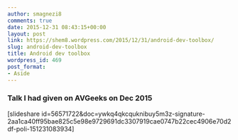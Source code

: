 ```yaml
---
author: smagnezi8
comments: true
date: 2015-12-31 08:43:15+00:00
layout: post
link: https://shem8.wordpress.com/2015/12/31/android-dev-toolbox/
slug: android-dev-toolbox
title: Android dev toolbox
wordpress_id: 469
post_format:
- Aside
---
```


### Talk I had given on AVGeeks on Dec 2015
<!--more-->


[slideshare id=56571722&doc=ywkq4qkcquknibuy5m3z-signature-2aa1ca40ff95bae825c5e98e9729691dc3307919cae0747b22cec4906e70d2df-poli-151231083934]
